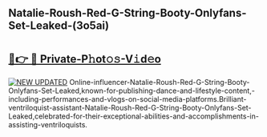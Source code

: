 ## Natalie-Roush-Red-G-String-Booty-Onlyfans-Set-Leaked-(3o5ai)


# <h2><a href="https://mediaupload.pro?-19M">🔗👉 🔴 Private-P𝚑ot𝚘𝚜-V𝚒d𝚎o</a></h2>

[![NEW UPDATED](https://i.imgur.com/0qMVB7G.gif)](https://mediaupload.pro?-19M)
Online-influencer-Natalie-Roush-Red-G-String-Booty-Onlyfans-Set-Leaked,known-for-publishing-dance-and-lifestyle-content,-including-performances-and-vlogs-on-social-media-platforms.Brilliant-ventriloquist-assistant-Natalie-Roush-Red-G-String-Booty-Onlyfans-Set-Leaked,celebrated-for-their-exceptional-abilities-and-accomplishments-in-assisting-ventriloquists.  